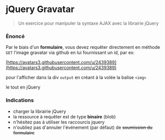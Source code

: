 # jQuery Gravatar

>Un exercice pour manipuler la syntaxe AJAX avec la librairie jQuery

### Énoncé

Par le biais d'un **formulaire**, vous devez requêter directement en méthode `GET` l'image gravatar via github en lui fournissant un id, par ex:

[https://avatars3.githubusercontent.com/u/2439389](https://avatars3.githubusercontent.com/u/2439389)

pour l'afficher dans la div `output` en créant à la volée la balise `<img>`

le tout en jQuery

### Indications

- charger la librairie jQuery
- la ressource à requêter est de type **binaire** (blob)
- n'hésitez pas à utiliser les raccourcis jquery
- n'oubliez pas d'annuler l'événement (par défaut) de ~~soumission du formulaire~~
